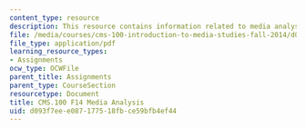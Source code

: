 ```yaml
---
content_type: resource
description: This resource contains information related to media analysis.
file: /media/courses/cms-100-introduction-to-media-studies-fall-2014/d093f7eee087177518fbce59bfb4ef44_MITCMS_100F14_MediaAnal.pdf
file_type: application/pdf
learning_resource_types:
- Assignments
ocw_type: OCWFile
parent_title: Assignments
parent_type: CourseSection
resourcetype: Document
title: CMS.100 F14 Media Analysis
uid: d093f7ee-e087-1775-18fb-ce59bfb4ef44
---
```

